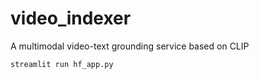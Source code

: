 # video_indexer
A multimodal video-text grounding service based on CLIP

```
streamlit run hf_app.py
```
